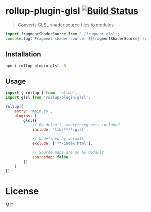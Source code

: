 # rollup-plugin-glsl [![Build Status](https://travis-ci.org/vwochnik/rollup-plugin-glsl.svg)](https://travis-ci.org/vwochnik/rollup-plugin-glsl)

> Converts GLSL shader source files to modules

```js
import fragmentShaderSource from './fragment.glsl';
console.log(`Fragment shader source: ${fragmentShaderSource}`);
```

## Installation

```sh
npm i rollup-plugin-glsl -D
```

## Usage

```js
import { rollup } from 'rollup';
import glsl from 'rollup-plugin-glsl';

rollup({
	entry: 'main.js',
	plugins: [
		glsl({
			// By default, everything gets included
			include: 'lib/**/*.glsl',

			// Undefined by default
			exclude: ['**/index.html'],

			// Source maps are on by default
			sourceMap: false
		})
	]
});
```

# License

MIT
